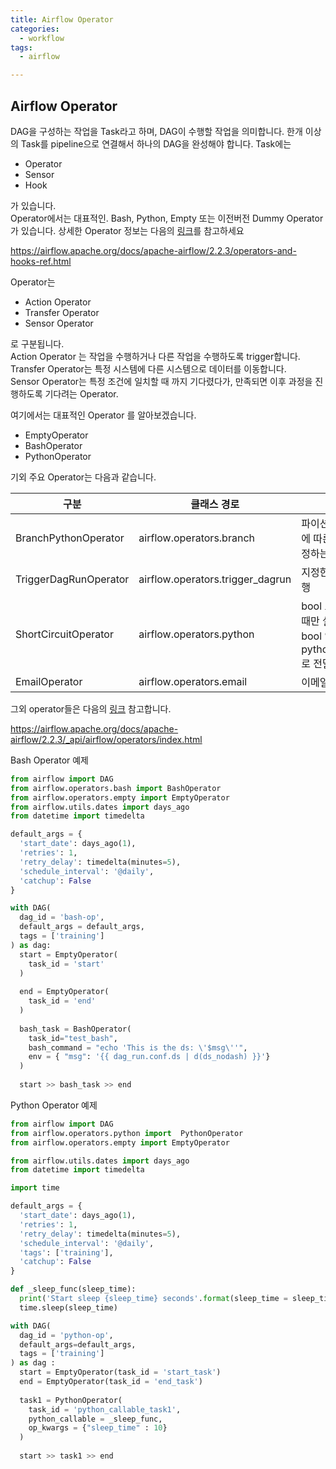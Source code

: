 ```yaml
---
title: Airflow Operator
categories:
  - workflow
tags: 
  - airflow

---
```


## Airflow Operator
DAG을 구성하는 작업을 Task라고 하며, DAG이 수행할 작업을 의미합니다. 한개 이상의 Task를 pipeline으로 연결해서 하나의 DAG을 완성해야 합니다.
Task에는 

-	Operator
-	Sensor
-	Hook

가 있습니다.  
Operator에서는 대표적인. Bash, Python, Empty 또는 이전버전 Dummy Operator가 있습니다. 
상세한 Operator 정보는 다음의 [링크](https://airflow.apache.org/docs/apache-airflow/2.2.3/operators-and-hooks-ref.html)를 참고하세요

<https://airflow.apache.org/docs/apache-airflow/2.2.3/operators-and-hooks-ref.html>

Operator는 

-	Action Operator 
-	Transfer Operator
-	Sensor Operator 

로 구분됩니다.   
Action Operator 는 작업을 수행하거나 다른 작업을 수행하도록 trigger합니다.  
Transfer Operator는 특정 시스템에 다른 시스템으로 데이터를 이동합니다.  
Sensor Operator는 특정 조건에 일치할 때 까지 기다렸다가, 만족되면 이후 과정을 진행하도록 기다려는 Operator. 

여기에서는 대표적인 Operator 를 알아보겠습니다.
-	EmptyOperator
-	BashOperator
-	PythonOperator

기외 주요 Operator는 다음과 같습니다.

| 구분 | 클래스 경로 |  설명 |
|---|---|---|
|BranchPythonOperator|airflow.operators.branch|파이션 실행결과에 따른 분기를 설정하는 Operator|
|TriggerDagRunOperator|airflow.operators.trigger_dagrun|지정한 dag을 실행 |
|ShortCircuitOperator|airflow.operators.python|bool 조건에 맞을 때만 실행 <br> bool 연산 로직은 python_callable로 전달|
|EmailOperator|airflow.operators.email|이메일 전송|


그외 operator들은 다음의 [링크](https://airflow.apache.org/docs/apache-airflow/2.2.3/_api/airflow/operators/index.html) 참고합니다.

<https://airflow.apache.org/docs/apache-airflow/2.2.3/_api/airflow/operators/index.html> 

Bash Operator 예제 

```python
from airflow import DAG  
from airflow.operators.bash import BashOperator 
from airflow.operators.empty import EmptyOperator 
from airflow.utils.dates import days_ago 
from datetime import timedelta 

default_args = {
  'start_date': days_ago(1),
  'retries': 1,
  'retry_delay': timedelta(minutes=5),
  'schedule_interval': '@daily',
  'catchup': False
}

with DAG(
  dag_id = 'bash-op',
  default_args = default_args,
  tags = ['training']
) as dag: 
  start = EmptyOperator(
    task_id = 'start'
  )
  
  end = EmptyOperator(
    task_id = 'end'
  )
  
  bash_task = BashOperator(
    task_id="test_bash",
    bash_command = "echo 'This is the ds: \'$msg\''",
    env = { "msg": '{{ dag_run.conf.ds | d(ds_nodash) }}'}
  )
  
  start >> bash_task >> end 
``` 

Python Operator 예제 

```python
from airflow import DAG 
from airflow.operators.python import  PythonOperator 
from airflow.operators.empty import EmptyOperator

from airflow.utils.dates import days_ago 
from datetime import timedelta 

import time 

default_args = {
  'start_date': days_ago(1),
  'retries': 1,
  'retry_delay': timedelta(minutes=5),
  'schedule_interval': '@daily',
  'tags': ['training'],
  'catchup': False
}

def _sleep_func(sleep_time):
  print('Start sleep {sleep_time} seconds'.format(sleep_time = sleep_time))
  time.sleep(sleep_time) 

with DAG(
  dag_id = 'python-op',
  default_args=default_args,
  tags = ['training']
) as dag :
  start = EmptyOperator(task_id = 'start_task')
  end = EmptyOperator(task_id = 'end_task')
  
  task1 = PythonOperator(
    task_id = 'python_callable_task1',
    python_callable = _sleep_func,
    op_kwargs = {"sleep_time" : 10}
  )
  
  start >> task1 >> end  
  ```


